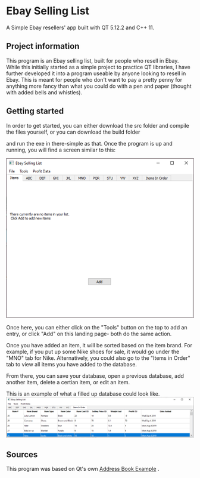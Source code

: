 # Ebay Selling List 
A Simple Ebay resellers' app built with QT 5.12.2 and C++ 11.

## Project information
This program is an Ebay selling list, built for people who resell in Ebay. While this initially
started as a simple project to practice QT libraries, I have further developed it into a program useable
by anyone looking to resell in Ebay. This is meant for people who don't want to pay a pretty penny for anything more fancy than what
you could do with a pen and paper (thought with added bells and whistles).

## Getting started
In order to get started, you can either download the src folder and compile the files yourself, or you can download the build folder

and run the exe in there-simple as that. Once the program is up and running, you will find a screen similar to this:

![](image_src/landing_page.PNG)

Once here, you can either click on the "Tools" button on the top to add an entry, or click "Add" on this landing page- both do the same action.

Once you have added an item, it will be sorted based on the item brand. For example, if you put up some Nike shoes for sale, it would go under 
the "MNO" tab for Nike. Alternatively, you could also go to the "Items in Order" tab to view all items you have added to the database.

From there, you can save your database, open a previous database, add another item, delete a certian item, or edit an item.

This is an example of what a filled up database could look like.
![](image_src/filled_example.PNG)

## Sources
This program was based on Qt's own [Address Book Example](https://doc.qt.io/qt-5/qtwidgets-itemviews-addressbook-example.html) .



